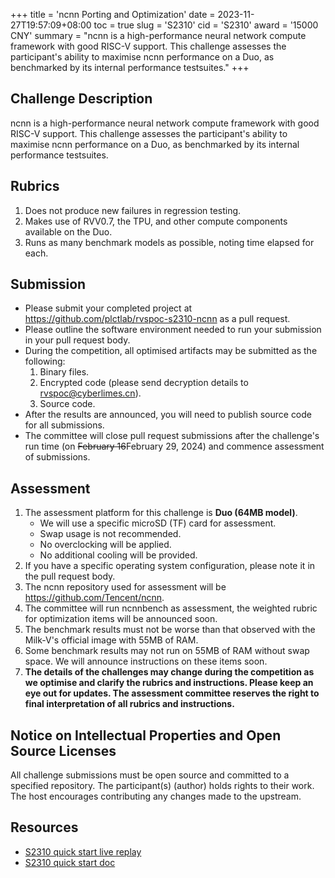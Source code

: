 +++
title = 'ncnn Porting and Optimization'
date = 2023-11-27T19:57:09+08:00
toc = true
slug = 'S2310'
cid = 'S2310'
award = '15000 CNY'
summary = "ncnn is a high-performance neural network compute framework with good RISC-V support. This challenge assesses the participant's ability to maximise ncnn performance on a Duo, as benchmarked by its internal performance testsuites."
+++

## Challenge Description

ncnn is a high-performance neural network compute framework with good RISC-V support. This challenge assesses the participant's ability to maximise ncnn performance on a Duo, as benchmarked by its internal performance testsuites.

## Rubrics

1. Does not produce new failures in regression testing.
2. Makes use of RVV0.7, the TPU, and other compute components available on the Duo.
3. Runs as many benchmark models as possible, noting time elapsed for each.

## Submission

* Please submit your completed project at https://github.com/plctlab/rvspoc-s2310-ncnn as a pull request.
* Please outline the software environment needed to run your submission in your pull request body.
* During the competition, all optimised artifacts may be submitted as the following:
  1. Binary files.
  2. Encrypted code (please send decryption details to rvspoc@cyberlimes.cn).
  3. Source code.
* After the results are announced, you will need to publish source code for all submissions.
* The committee will close pull request submissions after the challenge's run time (on ~~February 16~~February 29, 2024) and commence assessment of submissions.

## Assessment

1. The assessment platform for this challenge is **Duo (64MB model)**.
    - We will use a specific microSD (TF) card for assessment.
    - Swap usage is not recommended.
    - No overclocking will be applied.
    - No additional cooling will be provided.
2. If you have a specific operating system configuration, please note it in the pull request body.
3. The ncnn repository used for assessment will be https://github.com/Tencent/ncnn.
4. The committee will run ncnnbench as assessment, the weighted rubric for optimization items will be announced soon.
5. The benchmark results must not be worse than that observed with the Milk-V's official image with 55MB of RAM.
6. Some benchmark results may not run on 55MB of RAM without swap space. We will announce instructions on these items soon.
7. **The details of the challenges may change during the competition as we optimise and clarify the rubrics and instructions. Please keep an eye out for updates. The assessment committee reserves the right to final interpretation of all rubrics and instructions.**

## Notice on Intellectual Properties and Open Source Licenses

All challenge submissions must be open source and committed to a specified repository. The participant(s) (author) holds rights to their work. The host encourages contributing any changes made to the upstream.

## Resources

- [S2310 quick start live replay](https://www.bilibili.com/video/BV1Ce411b7PT/)
- [S2310 quick start doc](https://github.com/plctlab/rvspoc/blob/main/archives/2023/Docs/S2310/S2310.md)
